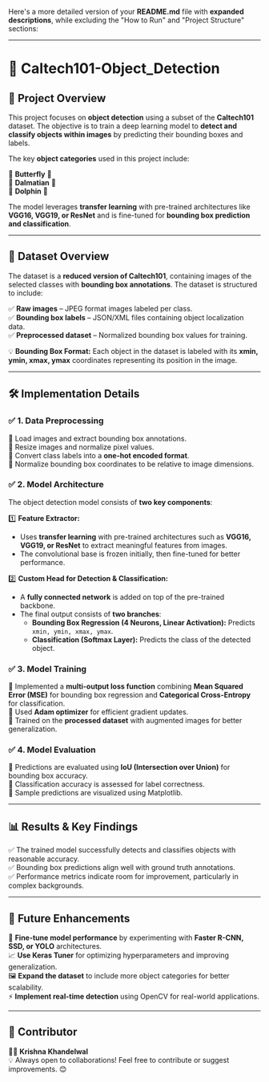 Here's a more detailed version of your **README.md** file with **expanded descriptions**, while excluding the "How to Run" and "Project Structure" sections:  

---

# 📌 Caltech101-Object_Detection  

## 🚀 Project Overview  
This project focuses on **object detection** using a subset of the **Caltech101** dataset. The objective is to train a deep learning model to **detect and classify objects within images** by predicting their bounding boxes and labels.  

The key **object categories** used in this project include:  

🔹 **Butterfly** 🦋  
🔹 **Dalmatian** 🐶  
🔹 **Dolphin** 🐬  

The model leverages **transfer learning** with pre-trained architectures like **VGG16, VGG19, or ResNet** and is fine-tuned for **bounding box prediction and classification**.  

---

## 📂 Dataset Overview  
The dataset is a **reduced version of Caltech101**, containing images of the selected classes with **bounding box annotations**. The dataset is structured to include:  

✅ **Raw images** – JPEG format images labeled per class.  
✅ **Bounding box labels** – JSON/XML files containing object localization data.  
✅ **Preprocessed dataset** – Normalized bounding box values for training.  

💡 **Bounding Box Format:** Each object in the dataset is labeled with its **xmin, ymin, xmax, ymax** coordinates representing its position in the image.  

---

## 🛠 Implementation Details  

### ✅ 1. Data Preprocessing  
🔹 Load images and extract bounding box annotations.  
🔹 Resize images and normalize pixel values.  
🔹 Convert class labels into a **one-hot encoded format**.  
🔹 Normalize bounding box coordinates to be relative to image dimensions.  

### ✅ 2. Model Architecture  
The object detection model consists of **two key components**:  

1️⃣ **Feature Extractor:**  
- Uses **transfer learning** with pre-trained architectures such as **VGG16, VGG19, or ResNet** to extract meaningful features from images.  
- The convolutional base is frozen initially, then fine-tuned for better performance.  

2️⃣ **Custom Head for Detection & Classification:**  
- A **fully connected network** is added on top of the pre-trained backbone.  
- The final output consists of **two branches**:  
  - **Bounding Box Regression (4 Neurons, Linear Activation):** Predicts `xmin, ymin, xmax, ymax`.  
  - **Classification (Softmax Layer):** Predicts the class of the detected object.  

### ✅ 3. Model Training  
🔹 Implemented a **multi-output loss function** combining **Mean Squared Error (MSE)** for bounding box regression and **Categorical Cross-Entropy** for classification.  
🔹 Used **Adam optimizer** for efficient gradient updates.  
🔹 Trained on the **processed dataset** with augmented images for better generalization.  

### ✅ 4. Model Evaluation  
🔹 Predictions are evaluated using **IoU (Intersection over Union)** for bounding box accuracy.  
🔹 Classification accuracy is assessed for label correctness.  
🔹 Sample predictions are visualized using Matplotlib.  

---

## 📊 Results & Key Findings  
✅ The trained model successfully detects and classifies objects with reasonable accuracy.  
✅ Bounding box predictions align well with ground truth annotations.  
✅ Performance metrics indicate room for improvement, particularly in complex backgrounds.  

---

## 🔮 Future Enhancements  
🚀 **Fine-tune model performance** by experimenting with **Faster R-CNN, SSD, or YOLO** architectures.  
📈 **Use Keras Tuner** for optimizing hyperparameters and improving generalization.  
🖼 **Expand the dataset** to include more object categories for better scalability.  
⚡ **Implement real-time detection** using OpenCV for real-world applications.  

---

## 👤 Contributor  
👨‍💻 **Krishna Khandelwal**  
💡 Always open to collaborations! Feel free to contribute or suggest improvements. 😊  
